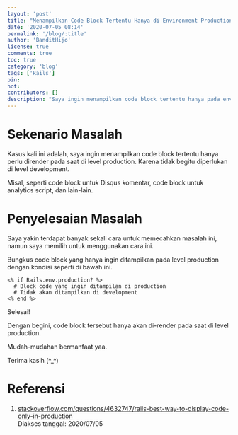 ```yaml
---
layout: 'post'
title: "Menampilkan Code Block Tertentu Hanya di Environment Production pada Rails"
date: '2020-07-05 08:14'
permalink: '/blog/:title'
author: 'BanditHijo'
license: true
comments: true
toc: true
category: 'blog'
tags: ['Rails']
pin:
hot:
contributors: []
description: "Saya ingin menampilkan code block tertentu hanya pada environment tertentu. Misalkan, code block tersebut hanya akan dijalankan pada environment production. Dan tidak akan dijalankan pada environment development. Bagaimana saya melakukannya pada web aplikasi yang dibangun dengan Ruby on Rails?"
---
```


# Sekenario Masalah

Kasus kali ini adalah, saya ingin menampilkan code block tertentu hanya perlu dirender pada saat di level production. Karena tidak begitu diperlukan di level development.

Misal, seperti code block untuk Disqus komentar, code block untuk analytics script, dan lain-lain.


# Penyelesaian Masalah

Saya yakin terdapat banyak sekali cara untuk memecahkan masalah ini, namun saya memilih untuk menggunakan cara ini.

Bungkus code block yang hanya ingin ditampilkan pada level production dengan kondisi seperti di bawah ini.

```eruby
<% if Rails.env.production? %>
  # Block code yang ingin ditampilan di production
  # Tidak akan ditampilkan di development
<% end %>
```

Selesai!

Dengan begini, code block tersebut hanya akan di-render pada saat di level production.

Mudah-mudahan bermanfaat yaa.

Terima kasih (^_^)


# Referensi

1. [stackoverflow.com/questions/4632747/rails-best-way-to-display-code-only-in-production](https://stackoverflow.com/questions/4632747/rails-best-way-to-display-code-only-in-production)
<br>Diakses tanggal: 2020/07/05
